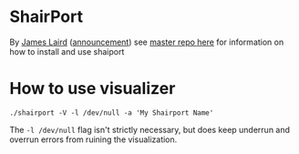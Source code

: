 ShairPort
=========
By [James Laird](mailto:jhl@mafipulation.org) ([announcement](http://mafipulation.org/blagoblig/2011/04/08#shairport))
see [master repo here](https://github.com/abrasive/shairport) for information on how to install and use shaiport

How to use visualizer
=========
`./shairport -V -l /dev/null -a 'My Shairport Name'`

The `-l /dev/null` flag isn't strictly necessary, but does keep underrun and overrun errors from ruining the visualization.

